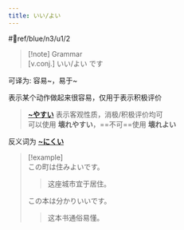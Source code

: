 ```yaml
---
title: いい/よい
---
```

 #📖ref/blue/n3/u1/2  

> [!note] Grammar  
> [v.conj.] いい/よい です  

可译为: 容易~，易于~  

表示某个动作做起来很容易，仅用于表示积极评价  
> [**~やすい**](やすい.md) 表示客观性质，消极/积极评价均可  
> 可以使用 **壊れやすい**，==不可==使用 **壊れよい**  

反义词为 [**~にくい**](にくい.md)  

> [!example]  
> この町は住みよいです。  
> > 这座城市宜于居住。  
>
> この本は分かりいいです。  
> > 这本书通俗易懂。  
>
